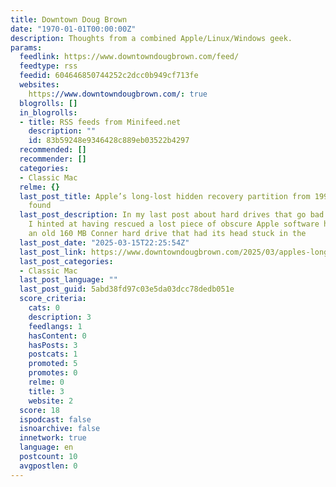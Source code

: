 ```yaml
---
title: Downtown Doug Brown
date: "1970-01-01T00:00:00Z"
description: Thoughts from a combined Apple/Linux/Windows geek.
params:
  feedlink: https://www.downtowndougbrown.com/feed/
  feedtype: rss
  feedid: 604646850744252c2dcc0b949cf713fe
  websites:
    https://www.downtowndougbrown.com/: true
  blogrolls: []
  in_blogrolls:
  - title: RSS feeds from Minifeed.net
    description: ""
    id: 83b59248e9346428c889eb03522b4297
  recommended: []
  recommender: []
  categories:
  - Classic Mac
  relme: {}
  last_post_title: Apple’s long-lost hidden recovery partition from 1994 has been
    found
  last_post_description: In my last post about hard drives that go bad over time,
    I hinted at having rescued a lost piece of obscure Apple software history from
    an old 160 MB Conner hard drive that had its head stuck in the
  last_post_date: "2025-03-15T22:25:54Z"
  last_post_link: https://www.downtowndougbrown.com/2025/03/apples-long-lost-hidden-recovery-partition-from-1994-has-been-found/
  last_post_categories:
  - Classic Mac
  last_post_language: ""
  last_post_guid: 5abd38fd97c03e5da03dcc78dedb051e
  score_criteria:
    cats: 0
    description: 3
    feedlangs: 1
    hasContent: 0
    hasPosts: 3
    postcats: 1
    promoted: 5
    promotes: 0
    relme: 0
    title: 3
    website: 2
  score: 18
  ispodcast: false
  isnoarchive: false
  innetwork: true
  language: en
  postcount: 10
  avgpostlen: 0
---
```

